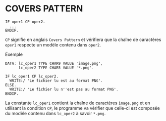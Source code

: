# COVERS PATTERN

```abap
IF oper1 CP oper2.
  ...
ENDIF.
```

`CP` signifie en anglais `Covers Pattern` et vérifiera que la chaîne de caractères `oper1` respecte un modèle contenu dans `oper2`.

Exemple

```abap
DATA: lc_oper1 TYPE CHAR9 VALUE 'image.png',
      lc_oper2 TYPE CHAR5 VALUE '*.png'.

IF lc_oper1 CP lc_oper2.
  WRITE:/ 'Le fichier lu est au format PNG'.
ELSE.
  WRITE:/ 'Le fichier lu n''est pas au format PNG'.
ENDIF.
```

La constante `lc_oper1` contient la chaîne de caractères `image.png` et en utilisant la condition `CP`, le programme va vérifier que celle-ci est composée du modèle contenu dans `lc_oper2` à savoir `*.png`.